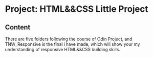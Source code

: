 # Project: HTML&&CSS Little Project

## Content

There are five folders following the course of Odin Project,
and TNW_Responsive is the final i have made, 
which will show your my understanding of responsive HTML&&CSS building skills.
